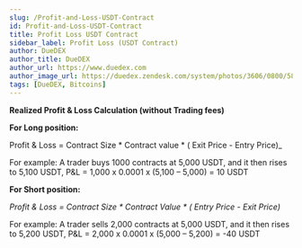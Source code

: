 ```yaml
---
slug: /Profit-and-Loss-USDT-Contract
id: Profit-and-Loss-USDT-Contract
title: Profit Loss USDT Contract
sidebar_label: Profit Loss (USDT Contract)
author: DueDEX
author_title: DueDEX
author_url: https://www.duedex.com
author_image_url: https://duedex.zendesk.com/system/photos/3606/0800/5893/twitter4.png
tags: [DueDEX, Bitcoins]
---
```


**Realized Profit & Loss Calculation (without Trading fees)**

**For Long position:**

Profit & Loss = Contract Size * Contract value * ( Exit Price - Entry Price)_

For example: A trader buys 1000 contracts at 5,000 USDT, and it then rises to 5,100 USDT, P&L = 1,000 x 0.0001 x (5,100 – 5,000) = 10 USDT
<!--truncate-->

**For Short position:**

_Profit & Loss = Contract Size * Contract Value * ( Entry Price - Exit Price)_

For example: A trader sells 2,000 contracts at 5,000 USDT, and it then rises to 5,200 USDT, P&L = 2,000 x 0.0001 x (5,000 – 5,200) = -40 USDT